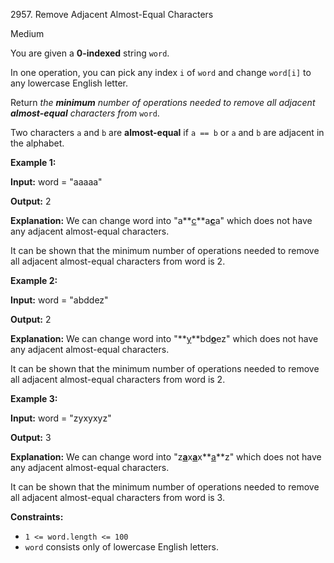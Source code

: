 2957\. Remove Adjacent Almost-Equal Characters

Medium

You are given a **0-indexed** string `word`.

In one operation, you can pick any index `i` of `word` and change `word[i]` to any lowercase English letter.

Return _the **minimum** number of operations needed to remove all adjacent **almost-equal** characters from_ `word`.

Two characters `a` and `b` are **almost-equal** if `a == b` or `a` and `b` are adjacent in the alphabet.

**Example 1:**

**Input:** word = "aaaaa"

**Output:** 2

**Explanation:** We can change word into "a**<ins>c</ins>**a<ins>**c**</ins>a" which does not have any adjacent almost-equal characters. 

It can be shown that the minimum number of operations needed to remove all adjacent almost-equal characters from word is 2.

**Example 2:**

**Input:** word = "abddez"

**Output:** 2

**Explanation:** We can change word into "**<ins>y</ins>**bd<ins>**o**</ins>ez" which does not have any adjacent almost-equal characters. 

It can be shown that the minimum number of operations needed to remove all adjacent almost-equal characters from word is 2.

**Example 3:**

**Input:** word = "zyxyxyz"

**Output:** 3

**Explanation:** We can change word into "z<ins>**a**</ins>x<ins>**a**</ins>x**<ins>a</ins>**z" which does not have any adjacent almost-equal characters.

It can be shown that the minimum number of operations needed to remove all adjacent almost-equal characters from word is 3.

**Constraints:**

*   `1 <= word.length <= 100`
*   `word` consists only of lowercase English letters.
